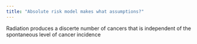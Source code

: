 ```yaml
---
title: "Absolute risk model makes what assumptions?"
---
```

Radiation produces a discerte number of cancers that is independent of the spontaneous level of cancer incidence

